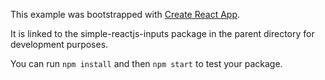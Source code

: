 This example was bootstrapped with [Create React App](https://github.com/facebook/create-react-app).

It is linked to the simple-reactjs-inputs package in the parent directory for development purposes.

You can run `npm install` and then `npm start` to test your package.
